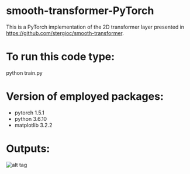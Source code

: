 # smooth-transformer-PyTorch

This is a PyTorch implementation of the 2D transformer layer presented in https://github.com/stergioc/smooth-transformer.

# To run this code type:
python train.py

# Version of employed packages:
- pytorch 1.5.1
- python 3.6.10
- matplotlib 3.2.2

# Outputs:

![alt tag](file:///home/mariapap/Music/example-2d-output_7_2.png)


